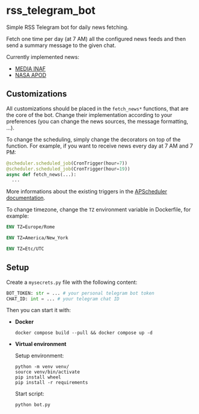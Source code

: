 # rss_telegram_bot

Simple RSS Telegram bot for daily news fetching.

Fetch one time per day (at 7 AM) all the configured news feeds and then send a summary message to the given chat.

Currently implemented news:

- [MEDIA INAF](https://media.inaf.it)
- [NASA APOD](https://apod.nasa.gov)

## Customizations

All customizations should be placed in the `fetch_news*` functions, that are the core of the bot. Change their implementation according to your preferences (you can change the news sources, the message formatting, ...).

To change the scheduling, simply change the decorators on top of the function. For example, if you want to receive news every day at 7 AM and 7 PM:

```python
@scheduler.scheduled_job(CronTrigger(hour=7))
@scheduler.scheduled_job(CronTrigger(hour=19))
async def fetch_news(...):
  ...
```

More informations about the existing triggers in the [APScheduler documentation](https://apscheduler.readthedocs.io/en/3.x/userguide.html#choosing-the-right-scheduler-job-store-s-executor-s-and-trigger-s).

To change timezone, change the `TZ` environment variable in Dockerfile, for example:

```Dockerfile
ENV TZ=Europe/Rome
```

```Dockerfile
ENV TZ=America/New_York
```

```Dockerfile
ENV TZ=Etc/UTC
```

## Setup

Create a `mysecrets.py` file with the following content:

```python
BOT_TOKEN: str = ... # your personal telegram bot token
CHAT_ID: int = ... # your telegram chat ID
```

Then you can start it with:

- **Docker**

  ```
  docker compose build --pull && docker compose up -d
  ```

- **Virtual environment**

  Setup environment:

  ```
  python -m venv venv/
  source venv/bin/activate
  pip install wheel
  pip install -r requirements
  ```

  Start script:

  ```
  python bot.py
  ```
